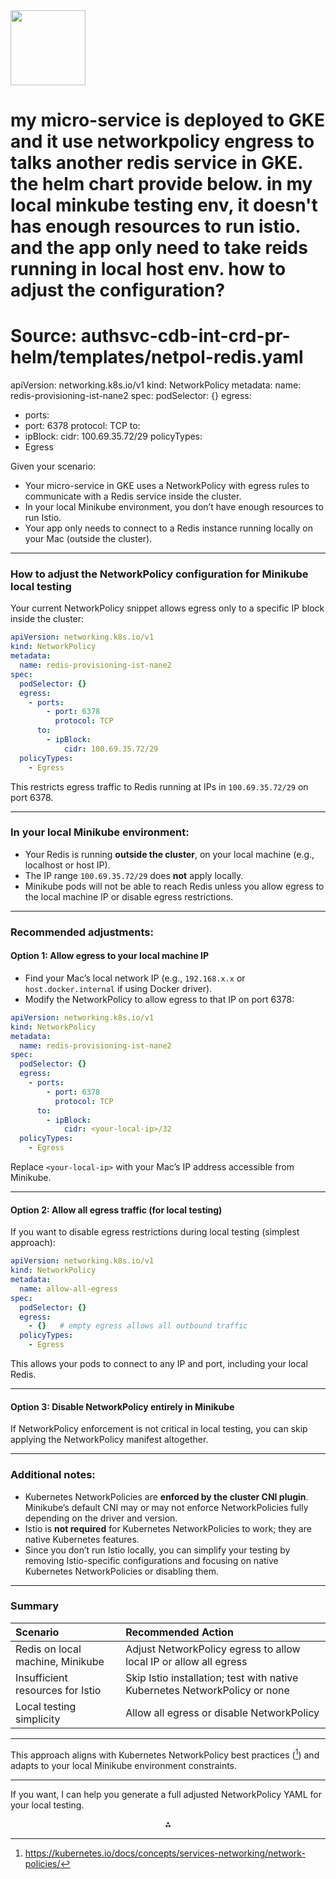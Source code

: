 <img src="https://r2cdn.perplexity.ai/pplx-full-logo-primary-dark%402x.png" class="logo" width="120"/>

# my micro-service is deployed to GKE and it use networkpolicy engress to talks another redis service in GKE. the helm chart provide below. in my local minkube testing  env, it doesn't has enough resources to run istio. and the app only need to take reids running in local host env. how to adjust the configuration?

# Source: authsvc-cdb-int-crd-pr-helm/templates/netpol-redis.yaml

apiVersion: networking.k8s.io/v1
kind: NetworkPolicy
metadata:
name: redis-provisioning-ist-nane2
spec:
podSelector: {}
egress:
- ports:
- port: 6378
protocol: TCP
to:
- ipBlock:
cidr: 100.69.35.72/29
policyTypes:
- Egress

Given your scenario:

- Your micro-service in GKE uses a NetworkPolicy with egress rules to communicate with a Redis service inside the cluster.
- In your local Minikube environment, you don’t have enough resources to run Istio.
- Your app only needs to connect to a Redis instance running locally on your Mac (outside the cluster).

---

### How to adjust the NetworkPolicy configuration for Minikube local testing

Your current NetworkPolicy snippet allows egress only to a specific IP block inside the cluster:

```yaml
apiVersion: networking.k8s.io/v1
kind: NetworkPolicy
metadata:
  name: redis-provisioning-ist-nane2
spec:
  podSelector: {}
  egress:
    - ports:
        - port: 6378
          protocol: TCP
      to:
        - ipBlock:
            cidr: 100.69.35.72/29
  policyTypes:
    - Egress
```

This restricts egress traffic to Redis running at IPs in `100.69.35.72/29` on port 6378.

---

### In your local Minikube environment:

- Your Redis is running **outside the cluster**, on your local machine (e.g., localhost or host IP).
- The IP range `100.69.35.72/29` does **not** apply locally.
- Minikube pods will not be able to reach Redis unless you allow egress to the local machine IP or disable egress restrictions.

---

### Recommended adjustments:

#### Option 1: Allow egress to your local machine IP

- Find your Mac’s local network IP (e.g., `192.168.x.x` or `host.docker.internal` if using Docker driver).
- Modify the NetworkPolicy to allow egress to that IP on port 6378:

```yaml
apiVersion: networking.k8s.io/v1
kind: NetworkPolicy
metadata:
  name: redis-provisioning-ist-nane2
spec:
  podSelector: {}
  egress:
    - ports:
        - port: 6378
          protocol: TCP
      to:
        - ipBlock:
            cidr: <your-local-ip>/32
  policyTypes:
    - Egress
```

Replace `<your-local-ip>` with your Mac’s IP address accessible from Minikube.

---

#### Option 2: Allow all egress traffic (for local testing)

If you want to disable egress restrictions during local testing (simplest approach):

```yaml
apiVersion: networking.k8s.io/v1
kind: NetworkPolicy
metadata:
  name: allow-all-egress
spec:
  podSelector: {}
  egress:
    - {}   # empty egress allows all outbound traffic
  policyTypes:
    - Egress
```

This allows your pods to connect to any IP and port, including your local Redis.

---

#### Option 3: Disable NetworkPolicy entirely in Minikube

If NetworkPolicy enforcement is not critical in local testing, you can skip applying the NetworkPolicy manifest altogether.

---

### Additional notes:

- Kubernetes NetworkPolicies are **enforced by the cluster CNI plugin**. Minikube’s default CNI may or may not enforce NetworkPolicies fully depending on the driver and version.
- Istio is **not required** for Kubernetes NetworkPolicies to work; they are native Kubernetes features.
- Since you don’t run Istio locally, you can simplify your testing by removing Istio-specific configurations and focusing on native Kubernetes NetworkPolicies or disabling them.

---

### Summary

| Scenario | Recommended Action |
| :-- | :-- |
| Redis on local machine, Minikube | Adjust NetworkPolicy egress to allow local IP or allow all egress |
| Insufficient resources for Istio | Skip Istio installation; test with native Kubernetes NetworkPolicy or none |
| Local testing simplicity | Allow all egress or disable NetworkPolicy |


---

This approach aligns with Kubernetes NetworkPolicy best practices ([^1]) and adapts to your local Minikube environment constraints.

---

If you want, I can help you generate a full adjusted NetworkPolicy YAML for your local testing.

<div style="text-align: center">⁂</div>

[^1]: https://kubernetes.io/docs/concepts/services-networking/network-policies/

[^2]: https://www.freecodecamp.org/news/set-up-kubernetes-network-policy-and-secure-your-cluster/

[^3]: https://stackoverflow.com/questions/54440189/networkpolicy-does-not-allow-egress-on-http-https-ports

[^4]: https://www.tigera.io/blog/what-you-cant-do-with-kubernetes-network-policies-unless-you-use-calico/

[^5]: https://docs.tigera.io/calico/latest/network-policy/get-started/kubernetes-policy/kubernetes-policy-advanced

[^6]: https://brakkee.org/site/2022/07/23/securing-network-communication-on-kubernetes-using-network-policies/

[^7]: https://ambientmesh.io/docs/security/configure-networkpolicies/

[^8]: https://github.com/networkpolicy/tutorial


